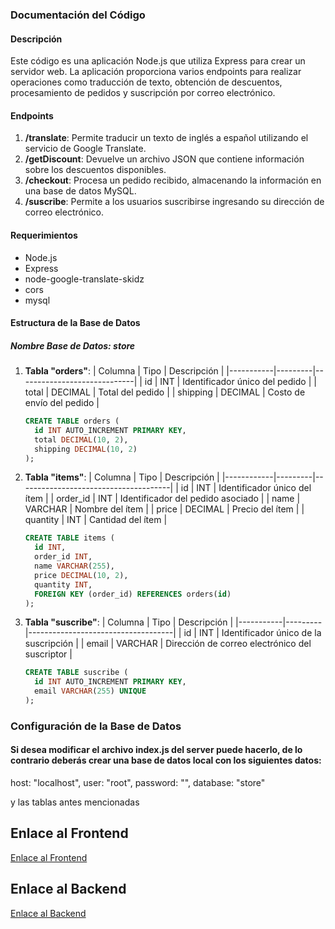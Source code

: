 ### Documentación del Código

#### Descripción
Este código es una aplicación Node.js que utiliza Express para crear un servidor web. La aplicación proporciona varios endpoints para realizar operaciones como traducción de texto, obtención de descuentos, procesamiento de pedidos y suscripción por correo electrónico.

#### Endpoints
1. **/translate**: Permite traducir un texto de inglés a español utilizando el servicio de Google Translate.
2. **/getDiscount**: Devuelve un archivo JSON que contiene información sobre los descuentos disponibles.
3. **/checkout**: Procesa un pedido recibido, almacenando la información en una base de datos MySQL.
4. **/suscribe**: Permite a los usuarios suscribirse ingresando su dirección de correo electrónico.

#### Requerimientos
- Node.js
- Express
- node-google-translate-skidz
- cors
- mysql

#### Estructura de la Base de Datos
##### Nombre Base de Datos: **store**

1. **Tabla "orders"**:
   | Columna   | Tipo    | Descripción                 |
   |-----------|---------|-----------------------------|
   | id        | INT     | Identificador único del pedido |
   | total     | DECIMAL | Total del pedido            |
   | shipping  | DECIMAL | Costo de envío del pedido   |

   ```sql
   CREATE TABLE orders (
     id INT AUTO_INCREMENT PRIMARY KEY,
     total DECIMAL(10, 2),
     shipping DECIMAL(10, 2)
   );

2. **Tabla "items"**:
   | Columna    | Tipo    | Descripción                          |
   |------------|---------|--------------------------------------|
   | id         | INT     | Identificador único del ítem         |
   | order_id   | INT     | Identificador del pedido asociado    |
   | name       | VARCHAR | Nombre del ítem                      |
   | price      | DECIMAL | Precio del ítem                      |
   | quantity   | INT     | Cantidad del ítem                    |

   ```sql
   CREATE TABLE items (
     id INT,
     order_id INT,
     name VARCHAR(255),
     price DECIMAL(10, 2),
     quantity INT,
     FOREIGN KEY (order_id) REFERENCES orders(id)
   );


3. **Tabla "suscribe"**:
   | Columna   | Tipo    | Descripción                        |
   |-----------|---------|------------------------------------|
   | id        | INT     | Identificador único de la suscripción |
   | email     | VARCHAR | Dirección de correo electrónico del suscriptor |

   ```sql
   CREATE TABLE suscribe (
     id INT AUTO_INCREMENT PRIMARY KEY,
     email VARCHAR(255) UNIQUE
   );

### Configuración de la Base de Datos

#### Si desea modificar el archivo index.js del server puede hacerlo, de lo contrario deberás crear una base de datos local con los siguientes datos:

  host: "localhost",
  user: "root",
  password: "",
  database: "store"

  y las tablas antes mencionadas
  

## Enlace al Frontend
[Enlace al Frontend](https://ikaroyo.github.io/TF-Web-II-FrontEnd/)

## Enlace al Backend
[Enlace al Backend](https://tf-web-ii-backend.onrender.com/)
